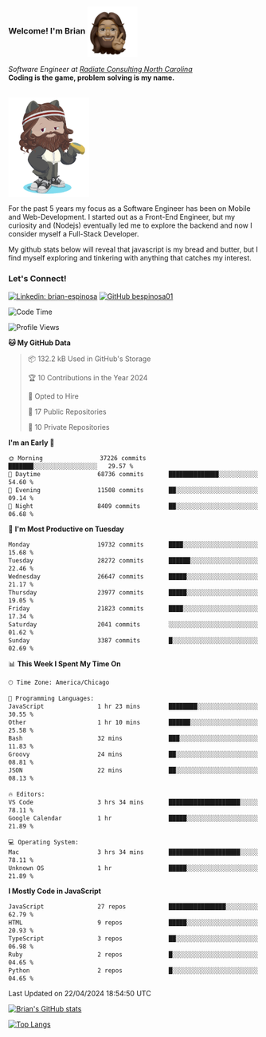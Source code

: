###  Welcome! I'm Brian <img align="center" src="https://github.com/bespinosa01/bespinosa01/blob/main/assets/peace-animoji.png" height="100" /></h2>
<p><em>Software Engineer at <a href="https://www.radiateconsulting.coop/north-carolina-tech-coop">Radiate Consulting North Carolina</a>
 <br/>
<!-- </br>Developer Consultant at <a href="https://codethedream.org/">Code The Dream</a> -->
</em> <b>Coding is the game, problem solving is my name.</b></p>

<br/>


 <img align="center" src="https://github.com/bespinosa01/bespinosa01/blob/main/assets/octo-me.png" height="200" /> 
 <p>
 For the past 5 years my focus as a Software Engineer has been on Mobile and Web-Development. I started out as a Front-End Engineer, but my curiosity and (Nodejs) eventually led me to explore the backend and now I consider myself a Full-Stack Developer.
</p>
<p>
 My github stats below will reveal that javascript is my bread and butter, but I find myself exploring and tinkering with anything that catches my interest. 
 </p>
 
 
### Let's Connect!

[![Linkedin: brian-espinosa](https://img.shields.io/badge/-brian--espinosa-blue?style=flat-square&logo=Linkedin&logoColor=white&link=https://www.linkedin.com/in/brian-espinosa/)](https://www.linkedin.com/in/brian-espinosa/)
[![GitHub bespinosa01](https://img.shields.io/github/followers/bespinosa01?label=follow&style=social)](https://github.com/bespinosa01)



<!--START_SECTION:waka-->
![Code Time](http://img.shields.io/badge/Code%20Time-1%2C492%20hrs%2011%20mins-blue)

![Profile Views](http://img.shields.io/badge/Profile%20Views-0-blue)

**🐱 My GitHub Data** 

> 📦 132.2 kB Used in GitHub's Storage 
 > 
> 🏆 10 Contributions in the Year 2024
 > 
> 💼 Opted to Hire
 > 
> 📜 17 Public Repositories 
 > 
> 🔑 10 Private Repositories 
 > 
**I'm an Early 🐤** 

```text
🌞 Morning                37226 commits       ███████░░░░░░░░░░░░░░░░░░   29.57 % 
🌆 Daytime                68736 commits       ██████████████░░░░░░░░░░░   54.60 % 
🌃 Evening                11508 commits       ██░░░░░░░░░░░░░░░░░░░░░░░   09.14 % 
🌙 Night                  8409 commits        ██░░░░░░░░░░░░░░░░░░░░░░░   06.68 % 
```
📅 **I'm Most Productive on Tuesday** 

```text
Monday                   19732 commits       ████░░░░░░░░░░░░░░░░░░░░░   15.68 % 
Tuesday                  28272 commits       ██████░░░░░░░░░░░░░░░░░░░   22.46 % 
Wednesday                26647 commits       █████░░░░░░░░░░░░░░░░░░░░   21.17 % 
Thursday                 23977 commits       █████░░░░░░░░░░░░░░░░░░░░   19.05 % 
Friday                   21823 commits       ████░░░░░░░░░░░░░░░░░░░░░   17.34 % 
Saturday                 2041 commits        ░░░░░░░░░░░░░░░░░░░░░░░░░   01.62 % 
Sunday                   3387 commits        █░░░░░░░░░░░░░░░░░░░░░░░░   02.69 % 
```


📊 **This Week I Spent My Time On** 

```text
🕑︎ Time Zone: America/Chicago

💬 Programming Languages: 
JavaScript               1 hr 23 mins        ████████░░░░░░░░░░░░░░░░░   30.55 % 
Other                    1 hr 10 mins        ██████░░░░░░░░░░░░░░░░░░░   25.58 % 
Bash                     32 mins             ███░░░░░░░░░░░░░░░░░░░░░░   11.83 % 
Groovy                   24 mins             ██░░░░░░░░░░░░░░░░░░░░░░░   08.81 % 
JSON                     22 mins             ██░░░░░░░░░░░░░░░░░░░░░░░   08.13 % 

🔥 Editors: 
VS Code                  3 hrs 34 mins       ████████████████████░░░░░   78.11 % 
Google Calendar          1 hr                █████░░░░░░░░░░░░░░░░░░░░   21.89 % 

💻 Operating System: 
Mac                      3 hrs 34 mins       ████████████████████░░░░░   78.11 % 
Unknown OS               1 hr                █████░░░░░░░░░░░░░░░░░░░░   21.89 % 
```

**I Mostly Code in JavaScript** 

```text
JavaScript               27 repos            ████████████████░░░░░░░░░   62.79 % 
HTML                     9 repos             █████░░░░░░░░░░░░░░░░░░░░   20.93 % 
TypeScript               3 repos             ██░░░░░░░░░░░░░░░░░░░░░░░   06.98 % 
Ruby                     2 repos             █░░░░░░░░░░░░░░░░░░░░░░░░   04.65 % 
Python                   2 repos             █░░░░░░░░░░░░░░░░░░░░░░░░   04.65 % 
```




 Last Updated on 22/04/2024 18:54:50 UTC
<!--END_SECTION:waka-->


<!--  Github STATS -->
[![Brian's GitHub stats](https://github-readme-stats.vercel.app/api?username=bespinosa01&hide=stars,contribs&count_private=true&show_icons=true)](https://github.com/anuraghazra/github-readme-stats)

[![Top Langs](https://github-readme-stats.vercel.app/api/top-langs/?username=bespinosa01&layout=compact)](https://github.com/anuraghazra/github-readme-stats)



<!--
**bespinosa01/bespinosa01** is a ✨ _special_ ✨ repository because its `README.md` (this file) appears on your GitHub profile.

Here are some ideas to get you started:

- 🔭 I’m currently working on ...
- 🌱 I’m currently learning ...
- 👯 I’m looking to collaborate on ...
- 🤔 I’m looking for help with ...
- 💬 Ask me about ...
- 📫 How to reach me: ...
- 😄 Pronouns: ...
- ⚡ Fun fact: ...
-->
